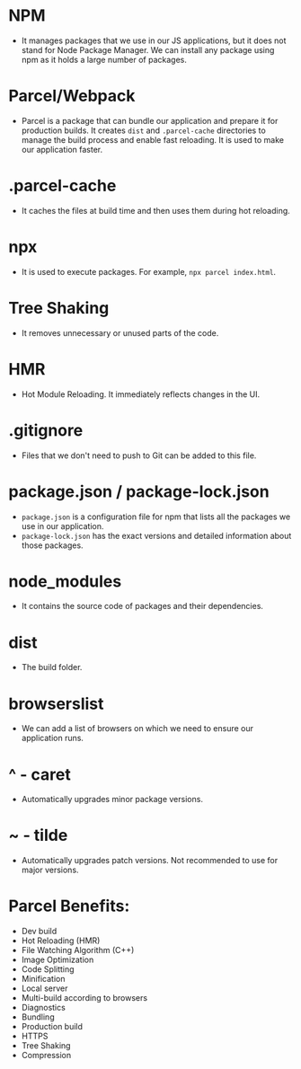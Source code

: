 # NPM
- It manages packages that we use in our JS applications, but it does not stand for Node Package Manager. We can install any package using npm as it holds a large number of packages.

# Parcel/Webpack
- Parcel is a package that can bundle our application and prepare it for production builds. It creates `dist` and `.parcel-cache` directories to manage the build process and enable fast reloading. It is used to make our application faster.

# .parcel-cache
- It caches the files at build time and then uses them during hot reloading.

# npx
- It is used to execute packages. For example, `npx parcel index.html`.

# Tree Shaking
- It removes unnecessary or unused parts of the code.

# HMR
- Hot Module Reloading. It immediately reflects changes in the UI.

# .gitignore
- Files that we don't need to push to Git can be added to this file.

# package.json / package-lock.json
- `package.json` is a configuration file for npm that lists all the packages we use in our application.
- `package-lock.json` has the exact versions and detailed information about those packages.

# node_modules
- It contains the source code of packages and their dependencies.

# dist 
- The build folder.

# browserslist
- We can add a list of browsers on which we need to ensure our application runs.

# ^ - caret 
- Automatically upgrades minor package versions.

# ~ - tilde 
- Automatically upgrades patch versions. Not recommended to use for major versions.

# Parcel Benefits:

- Dev build
- Hot Reloading (HMR)
- File Watching Algorithm (C++)
- Image Optimization
- Code Splitting
- Minification
- Local server
- Multi-build according to browsers
- Diagnostics
- Bundling
- Production build
- HTTPS
- Tree Shaking
- Compression


